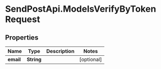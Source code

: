 # SendPostApi.ModelsVerifyByTokenRequest

## Properties

Name | Type | Description | Notes
------------ | ------------- | ------------- | -------------
**email** | **String** |  | [optional] 


